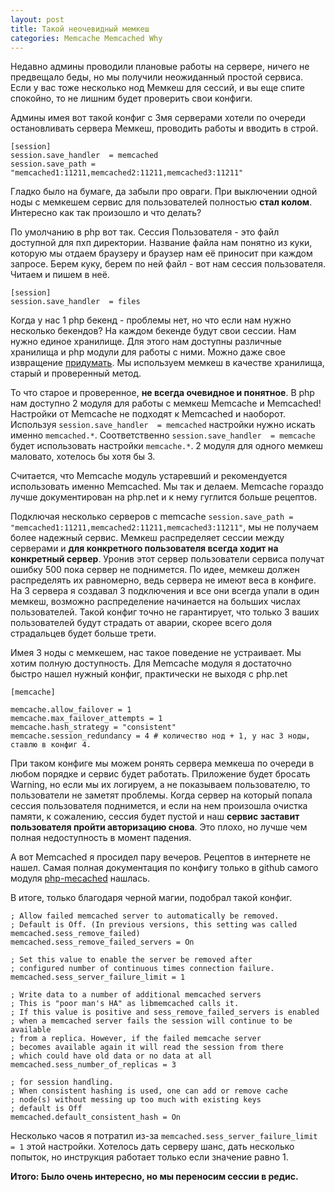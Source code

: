 ```yaml
---
layout: post
title: Такой неочевидный мемкеш
categories: Memcache Memcached Why
---
```


Недавно админы проводили плановые работы на сервере, ничего не предвещало беды, но мы получили неожиданный простой сервиса. 
Если у вас тоже несколько нод Мемкеш для сессий, и вы еще спите спокойно, то не лишним будет проверить свои конфиги.

Админы имея вот такой конфиг с 3мя серверами хотели по очереди остановливать сервера Мемкеш, проводить работы и вводить в строй. 

```
[session]
session.save_handler  = memcached
session.save_path = "memcached1:11211,memcached2:11211,memcached3:11211"

```

Гладко было на бумаге, да забыли про овраги. При выключении одной ноды с мемкешем сервис для пользователей полностью **стал колом**. Интересно как так произошло и что делать? 

По умолчанию в php вот так. Сессия Пользователя - это файл доступной для пхп директории. Название файла нам понятно из куки, которую мы отдаем браузеру и браузер нам её приносит при каждом запросе. Берем куку, берем по ней файл - вот нам сессия пользователя. Читаем и пишем в неё. 


```
[session]
session.save_handler  = files
```

Когда у нас 1 php бекенд - проблемы нет, но что если нам нужно несколько бекендов? На каждом бекенде будут свои сессии. Нам нужно единое хранилище. Для этого нам доступны различные хранилища и php модули для работы с ними. Можно даже свое извращение [придумать](https://www.php.net/manual/ru/function.session-set-save-handler.php). Мы используем мемкеш в качестве хранилища, старый и проверенный метод. 


То что старое и проверенное, **не всегда очевидное и понятное**. В php нам доступно 2 модуля для работы с мемкеш Memcache и Memcached! Настройки от Memcache не подходят к Memcached и наоборот. Используя `session.save_handler  = memcached` настройки нужно искать именно `memcached.*`. Соответственно `session.save_handler  = memcache` будет использовать настройки `memcache.*`.  2 модуля для одного мемкеш маловато, хотелось бы хотя бы 3. 

Считается, что Memcache модуль устаревший и рекомендуется использовать именно Memcached. Мы так и делаем. Memcache гораздо лучше документирован на php.net и к нему гуглится больше рецептов. 

Подключая несколько серверов с memcache `session.save_path = "memcached1:11211,memcached2:11211,memcached3:11211"`, мы не получаем более надежный сервис. Мемкеш распределяет сессии между серверами и **для конкретного пользователя всегда ходит на конкретный сервер**. Уронив этот сервер пользователи сервиса получат ошибку 500 пока сервер не поднимется. По идее, мемкеш должен распределять их равномерно, ведь сервера не имеют веса в конфиге. На 3 сервера я создавал 3 подключения и все они всегда упали в один мемкеш, возможно распределение начинается на больших числах пользователей. Такой конфиг точно не гарантирует, что только 3 ваших пользователей будут страдать от аварии, скорее всего доля страдальцев будет больше трети. 

Имея 3 ноды с мемкешем, нас такое поведение не устраивает. Мы хотим полную доступность. Для Memcache модуля я достаточно быстро нашел нужный конфиг, практически не выходя с php.net 

```
[memcache]

memcache.allow_failover = 1
memcache.max_failover_attempts = 1
memcache.hash_strategy = "consistent"
memcache.session_redundancy = 4 # количество нод + 1, у нас 3 ноды, ставлю в конфиг 4. 
```

При таком конфиге мы можем ронять сервера мемкеша по очереди в любом порядке и сервис будет работать. Приложение будет бросать Warning, но если мы их логируем, а не показываем пользователю, то пользователи не заметят проблемы.
Когда сервер на который попала сессия пользователя поднимется, и если на нем произошла очистка памяти, к сожалению, сессия будет пустой и наш **сервис заставит пользователя пройти авторизацию снова**. Это плохо, но лучше чем полная недоступность в момент падения.

А вот Memcached я просидел пару вечеров. Рецептов в интернете не нашел. Самая полная документация по конфигу только в github самого модуля [php-mecached](https://github.com/php-memcached-dev/php-memcached/blob/master/memcached.ini) нашлась. 

В итоге, только благодаря черной магии, подобрал такой конфиг. 

```
; Allow failed memcached server to automatically be removed.
; Default is Off. (In previous versions, this setting was called memcached.sess_remove_failed)
memcached.sess_remove_failed_servers = On

; Set this value to enable the server be removed after
; configured number of continuous times connection failure.
memcached.sess_server_failure_limit = 1

; Write data to a number of additional memcached servers
; This is "poor man's HA" as libmemcached calls it.
; If this value is positive and sess_remove_failed_servers is enabled
; when a memcached server fails the session will continue to be available
; from a replica. However, if the failed memcache server
; becomes available again it will read the session from there
; which could have old data or no data at all
memcached.sess_number_of_replicas = 3

; for session handling.
; When consistent hashing is used, one can add or remove cache
; node(s) without messing up too much with existing keys
; default is Off
memcached.default_consistent_hash = On
```


Несколько часов я потратил из-за  `memcached.sess_server_failure_limit = 1` этой настройки. Хотелось дать серверу шанс, дать несколько попыток, но инструкция работает только если значение равно 1. 

**Итого: Было очень интересно, но мы переносим сессии в редис.**
